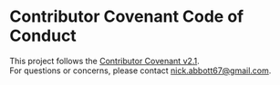 # Contributor Covenant Code of Conduct

This project follows the [Contributor Covenant v2.1](https://www.contributor-covenant.org/version/2/1/code_of_conduct/).  
For questions or concerns, please contact nick.abbott67@gmail.com.